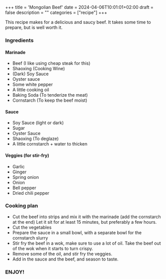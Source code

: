 +++
title = 'Mongolian Beef'
date = 2024-04-06T10:01:01+02:00
draft = false
description = ""
categories = ["recipe"]
+++

This recipe makes for a delicious and saucy beef. It takes some time to prepare, but is well worth it. 

### Ingredients

#### Marinade
* Beef (I like using cheap steak for this)
* Shaoxing (Cooking Wine)
* (Dark) Soy Sauce
* Oyster sauce
* Some white pepper
* A little cooking oil
* Baking Soda (To tenderize the meat)
* Cornstarch (To keep the beef moist)

#### Sauce
* Soy Sauce (light or dark)
* Sugar 
* Oyster Sauce
* Shaoxing (To deglaze)
* A little cornstarch + water to thicken

#### Veggies (for stir-fry)
* Garlic
* Ginger
* Spring onion
* Onion
* Bell pepper
* Dried chili pepper

### Cooking plan
* Cut the beef into strips and mix it with the marinade (add the cornstarch at the end) Let it sit for at least 15 minutes, but preferably a few hours. 
* Cut the vegetables
* Prepare the sauce in a small bowl, with a separate bowl for the cornstarch slurry
* Stir fry the beef in a wok, make sure to use a lot of oil. Take the beef out of the wok when it starts to turn crispy.
* Remove some of the oil, and stir fry the veggies. 
* Add in the sauce and the beef, and season to taste. 

### ENJOY!

